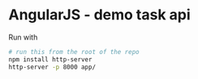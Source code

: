 # AngularJS - demo task api

Run with
```bash
# run this from the root of the repo
npm install http-server
http-server -p 8000 app/
```
